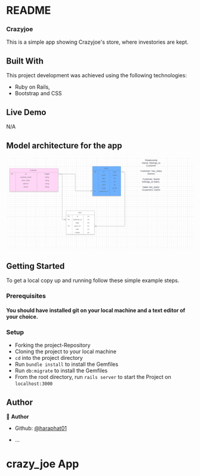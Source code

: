 # README

### Crazyjoe 
This is a simple app showing Crazyjoe's store, where investories are kept.

## Built With
This project development was achieved using the following technologies:

- Ruby on Rails,
- Bootstrap and CSS


## Live Demo
N/A



## Model architecture for the app
![screenshot](association.png)


## Getting Started

To get a local copy up and running follow these simple example steps.

### Prerequisites

#### You should have installed git on your local machine and a text editor of your choice.
### Setup

- Forking the project-Repository
- Cloning the project to your local machine
- `cd` into the project directory
- Run `bundle install` to install the Gemfiles
- Run `db:migrate` to install the Gemfiles
- From the root directory, run `rails server` to start the Project on `localhost:3000`
 

## Author

👤 **Author**

- Github: [@haraphat01](https://github.com/haraphat01)

* ...
# crazy_joe App
